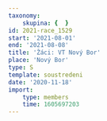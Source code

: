 ```yaml
---
taxonomy:
    skupina: {  }
id: 2021-race_1529
start: '2021-08-01'
end: '2021-08-08'
title: 'Žáci: VT Nový Bor'
place: 'Nový Bor'
type: S
template: soustredeni
date: '2020-11-18'
import:
    type: members
    time: 1605697203
---
```


